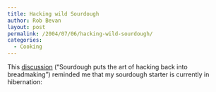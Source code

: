 ```yaml
---
title: Hacking wild Sourdough
author: Rob Bevan
layout: post
permalink: /2004/07/06/hacking-wild-sourdough/
categories:
  - Cooking
---
```

This [discussion][1] (&#8220;Sourdough puts the art of hacking back into breadmaking&#8221;) reminded me that my sourdough starter is currently in hibernation:

<img class="photo"  style="float: none;"  src="http://robbevan.com/blog/wp-content/themes/robbevan/images/posts/sourdough-starter.jpg" alt="" />

 [1]: http://www.metafilter.com/mefi/34124